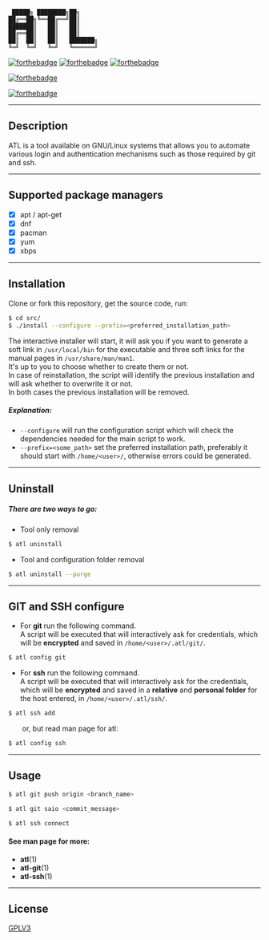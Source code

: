 
     █████╗ ████████╗██╗     
    ██╔══██╗╚══██╔══╝██║     
    ███████║   ██║   ██║     
    ██╔══██║   ██║   ██║     
    ██║  ██║   ██║   ███████╗
    ╚═╝  ╚═╝   ╚═╝   ╚══════╝  

[![forthebadge](https://img.shields.io/badge/BASH-BASED-gray?style=for-the-badge&logo=gnubash&labelColor=117711&logoColor=darkgray&link=https://www.gnu.org/software/bash/)](https://www.gnu.org/software/bash/)
[![forthebadge](https://img.shields.io/badge/expect-based-gray?style=for-the-badge&labelColor=critical&link=https://linux.die.net/man/1/expect)](https://linux.die.net/man/1/expect)
[![forthebadge](https://img.shields.io/badge/TCL-based-gray?style=for-the-badge&labelColor=0014D3&link=https://tcl.tk/)](https://tcl.tk/)  

[![forthebadge](https://img.shields.io/badge/GNU%2FLinux-SUPPORT-gray?labelColor=FFC602&logo=linux&logoColor=black&link=https://www.getgnulinux.org/en/)](https://www.getgnulinux.org/en/)  

[![forthebadge](https://img.shields.io/badge/version-0.3.2-important)](https://github.com/Mastro-Gibbs/atl/blob/main/src/atl)

---

## Description

ATL is a tool available on GNU/Linux systems that allows you to automate various login and authentication mechanisms such as those required by git and ssh.

---

## Supported package managers 
- [x] apt / apt-get
- [x] dnf
- [x] pacman
- [x] yum
- [x] xbps

---

## Installation

Clone or fork this repository, get the source code, run:



```bash
$ cd src/
$ ./install --configure --prefix=<preferred_installation_path>
```
The interactive installer will start, it will ask you if you want to generate a soft link in ```/usr/local/bin``` for the executable and three soft links for the manual pages in ```/usr/share/man/man1```.  
It's up to you to choose whether to create them or not.  
In case of reinstallation, the script will identify the previous installation and will ask whether to overwrite it or not.  
In both cases the previous installation will be removed.
##### Explanation:
* ```--configure``` will run the configuration script which will check the dependencies needed for the main script to work.
* ```--prefix=<some_path>``` set the preferred installation path, preferably it should start with ```/home/<user>/```, otherwise errors could be generated.

---

## Uninstall
##### There are two ways to go:
* Tool only removal
```bash
$ atl uninstall
```

* Tool and configuration folder removal
```bash
$ atl uninstall --purge
```
---

## GIT and SSH configure
* For **git** run the following command.  
A script will be executed that will interactively ask for credentials, which will be **encrypted** and saved in ```/home/<user>/.atl/git/```.
```bash
$ atl config git
```   

* For **ssh** run the following command.  
A script will be executed that will interactively ask for the credentials, which will be **encrypted** and saved in a **relative** and **personal folder** for the host entered, in ```/home/<user>/.atl/ssh/```.
```bash
$ atl ssh add
```
&nbsp;&nbsp;&nbsp;&nbsp;&nbsp;&nbsp;&nbsp;or, but read man page for atl:
```bash
$ atl config ssh
```


---

## Usage

```bash
$ atl git push origin <branch_name>
```
```bash
$ atl git saio <commit_message>
```
```bash
$ atl ssh connect
```
#### See man page for more:
- **atl**(1)
- **atl-git**(1)
- **atl-ssh**(1)

---

## License
[GPLV3](https://github.com/Mastro-Gibbs/atl/blob/main/LICENSE.md)